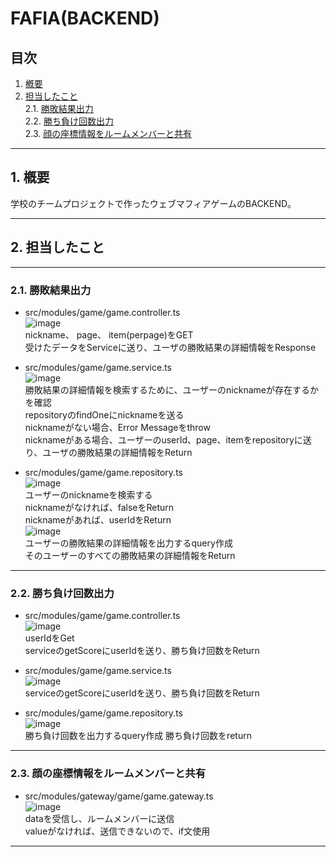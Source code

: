 # FAFIA(BACKEND)

## 目次
1. [槪要](#1-槪要)
2. [担当したこと](#2-担当したこと)  
    2.1. [勝敗結果出力](#21-勝敗結果出力)  
    2.2. [勝ち負け回数出力](#22-勝ち負け回数出力)  
    2.3. [顔の座標情報をルームメンバーと共有](#23-顔の座標情報をルームメンバーと共有)
---
## 1. 槪要
学校のチームプロジェクトで作ったウェブマフィアゲームのBACKEND。　　

---
## 2. 担当したこと

---
### 2.1. 勝敗結果出力  
* src/modules/game/game.controller.ts  
![image](https://user-images.githubusercontent.com/53047744/172741209-f7ecf559-b7f0-4e36-8d90-b5dade6cae7b.png)  
nickname、 page、 item(perpage)をGET  
受けたデータをServiceに送り、ユーザの勝敗結果の詳細情報をResponse

* src/modules/game/game.service.ts  
![image](https://user-images.githubusercontent.com/53047744/172741046-de2d7ba6-945b-480d-8306-b291d3465f45.png)  
勝敗結果の詳細情報を検索するために、ユーザーのnicknameが存在するかを確認  
repositoryのfindOneにnicknameを送る  
nicknameがない場合、Error Messageをthrow  
nicknameがある場合、ユーザーのuserId、page、itemをrepositoryに送り、ユーザの勝敗結果の詳細情報をReturn

* src/modules/game/game.repository.ts  
![image](https://user-images.githubusercontent.com/53047744/172740782-8a31bb1f-4374-4084-acbb-4f32c43096f0.png)  
ユーザーのnicknameを検索する  
nicknameがなければ、falseをReturn  
nicknameがあれば、userIdをReturn  
![image](https://user-images.githubusercontent.com/53047744/172740750-940fe97b-0c2f-4fec-b6d4-d76da8f6d2d9.png)  
ユーザーの勝敗結果の詳細情報を出力するquery作成  
そのユーザーのすべての勝敗結果の詳細情報をReturn 

---
### 2.2. 勝ち負け回数出力  
* src/modules/game/game.controller.ts  
![image](https://user-images.githubusercontent.com/53047744/172741237-a9cfeed8-2501-4e94-97d0-9f16d957bcd3.png)  
userIdをGet  
serviceのgetScoreにuserIdを送り、勝ち負け回数をReturn  

* src/modules/game/game.service.ts  
![image](https://user-images.githubusercontent.com/53047744/172741111-f1e74ffe-fa9a-491c-8ade-490f43efe883.png)  
serviceのgetScoreにuserIdを送り、勝ち負け回数をReturn 

* src/modules/game/game.repository.ts  
![image](https://user-images.githubusercontent.com/53047744/172741155-d6614ad2-a6e6-466b-95a6-46381b0977fe.png)  
勝ち負け回数を出力するquery作成
勝ち負け回数をreturn

---
### 2.3. 顔の座標情報をルームメンバーと共有 
* src/modules/gateway/game/game.gateway.ts   
![image](https://user-images.githubusercontent.com/53047744/172750460-79af5760-6913-4c11-973d-b6aac0d79b95.png)  
dataを受信し、ルームメンバーに送信  
valueがなければ、送信できないので、if文使用

---
